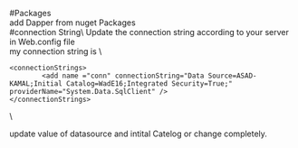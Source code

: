 #Packages\
add Dapper from nuget Packages\
#connection String\ 
Update the connection string according to your server in Web.config file\
my connection string is \
```
<connectionStrings>
		<add name ="conn" connectionString="Data Source=ASAD-KAMAL;Initial Catalog=WadE16;Integrated Security=True;" providerName="System.Data.SqlClient" />
</connectionStrings>
```
\

update value of datasource and intital Catelog or change completely.
